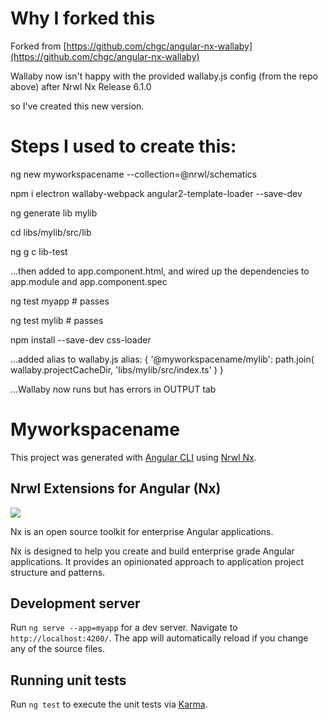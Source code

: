 # Why I forked this

Forked from [https://github.com/chgc/angular-nx-wallaby](https://github.com/chgc/angular-nx-wallaby)

Wallaby now isn't happy with the provided wallaby.js config (from the repo above) after Nrwl Nx Release 6.1.0

so I've created this new version.

# Steps I used to create this:

ng new myworkspacename --collection=@nrwl/schematics

npm i electron wallaby-webpack angular2-template-loader --save-dev

ng generate lib mylib

cd libs/mylib/src/lib

ng g c lib-test

...then added <myworkspacename-lib-test></myworkspacename-lib-test> to app.component.html, and wired up the dependencies to app.module and app.component.spec

ng test myapp # passes

ng test mylib # passes

npm install --save-dev css-loader

...added alias to wallaby.js
alias: {
'@myworkspacename/mylib': path.join(
wallaby.projectCacheDir,
'libs/mylib/src/index.ts'
)
}

...Wallaby now runs but has errors in OUTPUT tab

# Myworkspacename

This project was generated with [Angular CLI](https://github.com/angular/angular-cli) using [Nrwl Nx](https://nrwl.io/nx).

## Nrwl Extensions for Angular (Nx)

<a href="https://nrwl.io/nx"><img src="https://preview.ibb.co/mW6sdw/nx_logo.png"></a>

Nx is an open source toolkit for enterprise Angular applications.

Nx is designed to help you create and build enterprise grade Angular applications. It provides an opinionated approach to application project structure and patterns.

## Development server

Run `ng serve --app=myapp` for a dev server. Navigate to `http://localhost:4200/`. The app will automatically reload if you change any of the source files.

## Running unit tests

Run `ng test` to execute the unit tests via [Karma](https://karma-runner.github.io).
